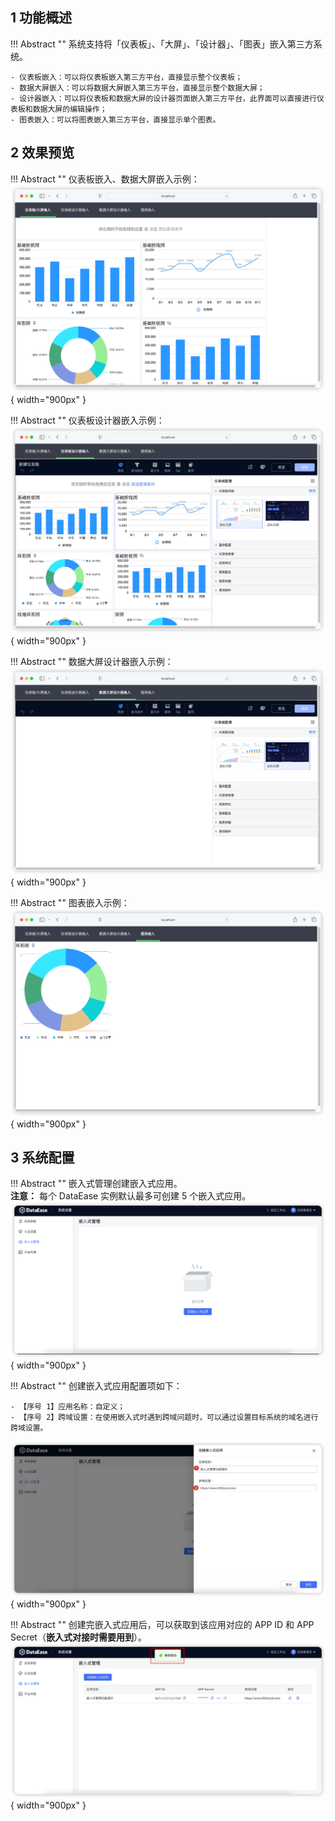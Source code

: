 ## 1 功能概述

!!! Abstract ""
    系统支持将「仪表板」、「大屏」、「设计器」、「图表」嵌入第三方系统。

    - 仪表板嵌入：可以将仪表板嵌入第三方平台，直接显示整个仪表板；
    - 数据大屏嵌入：可以将数据大屏嵌入第三方平台，直接显示整个数据大屏；
    - 设计器嵌入：可以将仪表板和数据大屏的设计器页面嵌入第三方平台，此界面可以直接进行仪表板和数据大屏的编辑操作；
    - 图表嵌入：可以将图表嵌入第三方平台，直接显示单个图表。

## 2 效果预览

!!! Abstract ""
    仪表板嵌入、数据大屏嵌入示例：    
![资源预览](../img/xpack/multidimensional_embedding/ResourceView.png){ width="900px" }

!!! Abstract ""
    仪表板设计器嵌入示例：  
![仪表板编辑](../img/xpack/multidimensional_embedding/DashboardEditor.png){ width="900px" }

!!! Abstract ""
    数据大屏设计器嵌入示例：  
![大屏编辑](../img/xpack/multidimensional_embedding/VisualizationEditor.png){ width="900px" }

!!! Abstract ""
    图表嵌入示例：  
![视图预览](../img/xpack/multidimensional_embedding/view.png){ width="900px" }

## 3 系统配置
!!! Abstract ""
    嵌入式管理创建嵌入式应用。  
    **注意：** 每个 DataEase 实例默认最多可创建 5 个嵌入式应用。
![视图预览](../img/xpack/multidimensional_embedding/嵌入式管理.png){ width="900px" }

!!! Abstract ""
    创建嵌入式应用配置项如下：

    - 【序号 1】应用名称：自定义；
    - 【序号 2】跨域设置：在使用嵌入式时遇到跨域问题时，可以通过设置目标系统的域名进行跨域设置。
![视图预览](../img/xpack/multidimensional_embedding/创建嵌入式应用.png){ width="900px" }

!!! Abstract ""
    创建完嵌入式应用后，可以获取到该应用对应的 APP ID 和 APP Secret（**嵌入式对接时需要用到**）。
![视图预览](../img/xpack/multidimensional_embedding/嵌入式应用列表.png){ width="900px" }
